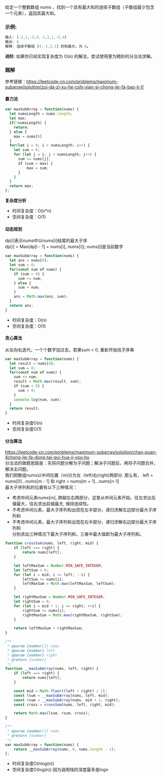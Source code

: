 给定一个整数数组 nums ，找到一个具有最大和的连续子数组（子数组最少包含一个元素），返回其最大和。      
### 示例:
```js
输入: [-2,1,-3,4,-1,2,1,-5,4]
输出: 6
解释: 连续子数组 [4,-1,2,1] 的和最大，为 6。
```
**进阶:**
如果你已经实现复杂度为 O(n) 的解法，尝试使用更为精妙的分治法求解。
### 题解
参考链接：https://leetcode-cn.com/problems/maximum-subarray/solution/zui-da-zi-xu-he-cshi-xian-si-chong-jie-fa-bao-li-f/
#### 暴力法
```js
var maxSubArray = function(nums) {
  let numsLength = nums.length;
  let max;
  if(!numsLength) {
    return;
  } else {
    max = nums[0]
  }
  for(let i = 0; i < numsLength; i++) {
    let sum = 0;
    for (let j = i; j < numsLength; j++) {
      sum += nums[j];
      if (sum > max) {
          max = sum;
      }
    }
  }
  return max;
};
```
**复杂度分析**
- 时间复杂度：O(n*n)
- 空间复杂度：O(1)

#### 动态规划
dp[i]表示nums中以nums[i]结尾的最大子序   
dp[i] = Max(dp[i - 1] + nums[i], nums[i]);
nums[i]是当前数字

```js
var maxSubArray = function(nums) {
  let ans = nums[0];
  let sum = 0;
  for(const num of nums) {
    if (sum > 0) {
      sum += num;
    } else {
      sum = num;
    }
    ans = Math.max(ans, sum);
  }
  return ans;
}
```
- 时间复杂度：O(n)
- 空间复杂度：O(1) 

#### 贪心算法
从左向右迭代，一个个数字加过去，若果sum < 0, 重新开始找子序串
```js
var maxSubArray = function(nums) {
  let result = nums[0];
  let sum = 0;
  for(const num of nums) {
    sum += num;
    result = Math.max(result, sum);
    if (sum < 0) {
      sum = 0;
    }
    console.log(num, sum);
  }
  return result;
}
```  
- 时间复杂度O(n)
- 空间复杂度O(1)    

#### 分治算法
https://leetcode-cn.com/problems/maximum-subarray/solution/chao-quan-4chong-jie-fa-dong-tai-gui-hua-ji-you-hu    
分治法的做题思路是：先将问题分解为子问题；解决子问题后，再将子问题合并，解决主问题。    
我们把数组nums以中间位置（m)分为左（left)右(right)两部分. 那么有，
left = nums[0]...nums[m - 1] 和 right = nums[m + 1]...nums[n-1]    
最大子序列和的位置有以下三种情况：    
- 考虑中间元素nums[m], 跨越左右两部分，这里从中间元素开始，往左求出后缀最大，往右求出前缀最大, 保持连续性。   
- 不考虑中间元素，最大子序列和出现在左半部分，递归求解左边部分最大子序列和    
- 不考虑中间元素，最大子序列和出现在右半部分，递归求解右边部分最大子序列和    
分别求出三种情况下最大子序列和，三者中最大值即为最大子序列和。
```js
function crossSum(nums, left, right, mid) {
    if (left === right) {
        return nums[left];
    }

    let leftMaxSum = Number.MIN_SAFE_INTEGER;
    let leftSum = 0;
    for (let i = mid; i >= left; --i) {
        leftSum += nums[i];
        leftMaxSum = Math.max(leftMaxSum, leftSum);
    }

    let rightMaxSum = Number.MIN_SAFE_INTEGER;
    let rightSum = 0;
    for (let i = mid + 1; i <= right; ++i) {
        rightSum += nums[i];
        rightMaxSum = Math.max(rightMaxSum, rightSum);
    }

    return leftMaxSum + rightMaxSum;
}

/**
 * @param {number[]} nums
 * @param {number} left
 * @param {number} right
 * @return {number}
 */
function __maxSubArray(nums, left, right) {
    if (left === right) {
        return nums[left];
    }

    const mid = Math.floor((left + right) / 2);
    const lsum = __maxSubArray(nums, left, mid);
    const rsum = __maxSubArray(nums, mid + 1, right);
    const cross = crossSum(nums, left, right, mid);

    return Math.max(lsum, rsum, cross);
}

/**
 * @param {number[]} nums
 * @return {number}
 */
var maxSubArray = function(nums) {
    return __maxSubArray(nums, 0, nums.length - 1);
};
```
- 时间复杂度O(nlog(n))
- 空间复杂度O(log(n)) 因为调用栈的深度最多是logn


